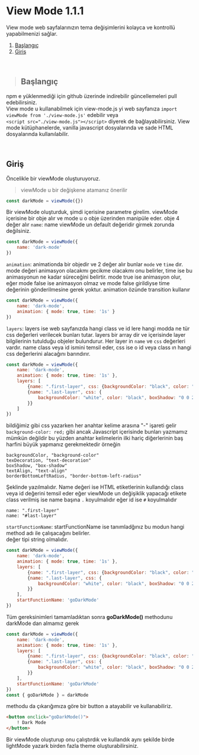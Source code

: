 # View Mode 1.1.1
View mode web sayfalarınızın tema değişimlerini kolayca ve kontrollü yapabilmenizi sağlar.

1. [Başlangıç](#Başlangıç)
2. [Giriş](#Giriş)

<br>

>## Başlangıç
npm e yüklenmediği için github üzerinde indirebilir güncellemeleri pull edebilirsiniz.  
View mode u kullanabilmek için view-mode.js yi web sayfanıza
``` import viewMode from './view-mode.js' ``` edebilir veya  
``` <script src="./view-mode.js"></script> ``` diyerek de bağlayabilirsiniz.
View mode kütüphanelerde, vanilla javascript dosyalarında ve sade HTML dosyalarında
kullanılabilir.

<br>

## Giriş
Öncelikle bir viewMode oluşturuyoruz.  
> viewMode u bir değişkene atamanız önerilir
```javascript
const darkMode = viewMode({})
```

 Bir viewMode oluşturduk, şimdi içerisine parametre girelim.
viewMode içerisine bir obje alır ve mode u o obje üzerinden manipüle eder.
obje 4 değer alır
``` name ```: name viewMode un default değeridir girmek zorunda değilsiniz.
```javascript
const darkMode = viewMode({
    name: 'dark-mode'
})
```

``` animation ```: animationda bir objedir ve 2 değer alır bunlar ``` mode ``` ve ``` time ``` dır.
mode değeri animasyon olacakmı gecikme olacakmı onu belirler,
time ise bu animasyonun ne kadar süreceğini belirtir.
mode true ise animasyon olur, eğer mode false ise animasyon olmaz
ve mode false girildiyse time değerinin gönderilmesine gerek yoktur.
animation özünde transition kullanır
```javascript
const darkMode = viewMode({
    name: 'dark-mode',
    animation: { mode: true, time: '1s' }
})
```

``` layers ```: layers ise web sayfanızda hangi class ve id lere
hangi modda ne tür css değerleri verilecek bunları tutar. layers bir array dir 
ve içerisinde layer bilgilerinin tutulduğu objeler bulundurur.
Her layer in ``` name ``` ve ``` css ``` değerleri vardır.
name class veya id ismini temsil eder, css ise o id veya class ın
hangi css değerlerini alacağını barındırır.

```javascript
const darkMode = viewMode({
    name: 'dark-mode',
    animation: { mode: true, time: '1s' },
    layers: [
        {name: ".first-layer", css: {backgroundColor: "black", color: "white"}}
        {name: ".last-layer", css: {
            backgroundColor: "white", color: "black", boxShadow: "0 0 20px #343434"
        }}
    ]
})
```
bildiğimiz gibi css yazarken her anahtar kelime arasına "-" işareti gelir
``` background-color: red; ``` gibi ancak Javascript içerisinde bunları
yazmamız mümkün değildir bu yüzden anahtar kelimelerin ilki hariç diğerlerinin baş harfini büyük yapmanız gerekmektedir örneğin
```
backgroundColor, "background-color"
texDecoration, "text-decoration"
boxShadow, "box-shadow"
textAlign, "text-align"
borderBottomLeftRadius, "border-bottom-left-radius"
```
Şeklinde yazılmalıdır. Name değeri ise HTML etiketlerinin kullandığı
class veya id değerini temsil eder eğer viewMode un değişiklik yapacağı etikete class verilmiş ise
name başına ``` . ``` koyulmalıdır eğer id ise ``` # ``` koyulmalıdır
```
name: ".first-layer"
name: "#last-layer"
```


``` startFunctionName ```: startFunctionName ise tanımladğınız bu modun hangi
method adı ile çalışacağını belirler.  
değer tipi string olmalıdır.

```javascript
const darkMode = viewMode({
    name: 'dark-mode',
    animation: { mode: true, time: '1s' },
    layers: [
        {name: ".first-layer", css: {backgroundColor: "black", color: "white"}}
        {name: ".last-layer", css: {
            backgroundColor: "white", color: "black", boxShadow: "0 0 20px #343434"
        }}
    ],
    startFunctionName: 'goDarkMode'
})
```
Tüm gereksinimleri tamamladıktan sonra **goDarkMode()** methodunu darkMode dan almamız gerek

```javascript
const darkMode = viewMode({
    name: 'dark-mode',
    animation: { mode: true, time: '1s' },
    layers: [
        {name: ".first-layer", css: {backgroundColor: "black", color: "white"}}
        {name: ".last-layer", css: {
            backgroundColor: "white", color: "black", boxShadow: "0 0 20px #343434"
        }}
    ],
    startFunctionName: 'goDarkMode'
})
const { goDarkMode } = darkMode
```
methodu da çıkarığımıza göre bir button a atayabilir ve kullanabiliriz.

```html
<button onclick="goDarkMode()">
    ! Dark Mode
</button>
```

Bir viewMode oluşturup onu çalıştırdık ve kullandık aynı şekilde birde lightMode yazark birden fazla
theme oluşturabilirsiniz.